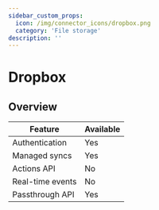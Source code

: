 ```yaml
---
sidebar_custom_props:
  icon: /img/connector_icons/dropbox.png
  category: 'File storage'
description: ''
---
```


# Dropbox

## Overview

| Feature                            | Available |
| ---------------------------------- | --------- |
| Authentication                     | Yes       |
| Managed syncs                      | Yes       |
| Actions API                        | No        |
| Real-time events                   | No        |
| Passthrough API                    | Yes       |
